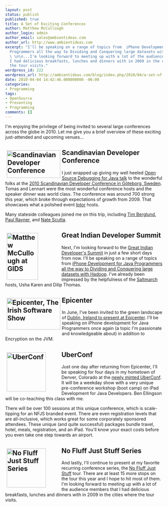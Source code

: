 ```yaml
---
layout: post
status: publish
published: true
title: A Set of Exciting Conferences
author: Matthew McCullough
author_login: admin
author_email: sales@ambientideas.com
author_url: http://www.ambientideas.com
excerpt: "I'll be speaking on a range of topics from  iPhone Development for Java
  Programmers all the way to Dividing and Conquering large datasets with Hadoop .
  \ \n\n...I'm looking forward to meeting up with a lot of the audience members that
  I had delicious breakfasts, lunches and dinners with in 2009 in the cities where
  the tour visits."
wordpress_id: 222
wordpress_url: http://ambientideas.com/blog/index.php/2010/04/a-set-of-exciting-conferences/
date: 2010-04-04 14:42:46.000000000 -06:00
categories:
- Programming
tags:
- OpenSource
- Presenting
- Programming
comments: []
---
```

<p>I'm enjoying the privilege of being invited to several large conferences across the globe in 2010.  Let me give you a brief overview of these exciting just-attended and upcoming venues...</p>

<h2 style="clear:left">
<a href="http://www.scandevconf.se/"><img src="http://ambientideas.com/blog/wp-content/uploads/2010/04/sdc-2010-logo1.png" width="171" height="88" alt="Scandinavian Developer Conference" style="float:left;margin-top:5px; margin-right:5px; margin-bottom:5px; margin-left:5px;"/></a>
Scandinavian Developer Conference</h2>
<p>
I just wrapped up giving my well heeled <a href="http://www.slideshare.net/matthewmccullough/open-source-debugging-for-java-140">Open Source Debugging for Java talk</a> to the wonderful folks at the <a href="http://www.scandevconf.se/">2010 Scandinavian Developer Conference in Göteborg, Sweden</a>.  Tomas and Lennart were the most wonderful conference hosts and the speaker dinner was world class.  The conference was around 700 strong this year, which broke through expectations of growth from 2009.  That showcases what a polished event <a href="http://www.iptor.com/" target="_blank">Iptor</a> hosts.</p>

<p>Many stateside colleagues joined me on this trip, including <a href="http://www.augusttechgroup.com/tim/blog/">Tim Berglund</a>, <a href="http://virtual-genius.com">Paul Rayner</a>, and <a href="http://ntschutta.com/jat/">Nate Scutta</a>.</p>


<h2 style="clear:left">
<a href="http://www.devmarch.com/developersummit/">
<img src="http://ambientideas.com/blog/wp-content/uploads/2010/04/GIDS2010_MatthewMcCullough1.gif" width="100" height="150" alt="Matthew McCullough at GIDS" style="float:left;margin-top:5px; margin-right:75px; margin-bottom:5px; margin-left:5px;"/></a>
Great Indian Developer Summit</h2>
<p>
Next, I'm looking forward to the <a href="http://www.devmarch.com/developersummit/">Great Indian Developer's Summit</a> in just a few short days from now.  I'll be speaking on a range of topics from <a href="http://www.devmarch.com/developersummit/speakers.html" target="_blank">iPhone Development for Java Programmers all the way to Dividing and Conquering large datasets with Hadoop</a>.  I've already been impressed by the helpfulness of the <a href="http://saltmarch.com/">Saltmarch</a> hosts, Usha Karen and Dilip Thomas.</p>

<h2 style="clear:left">
<a href="http://epicenter.ie/2010.html">
<img src="http://ambientideas.com/blog/wp-content/uploads/2010/04/Screenshot-2010-04-04-at-3.13.33-PM.png" width="171" height="101" alt="Epicenter, The Irish Software Show" style="float:left;margin-top:5px; margin-right:5px; margin-bottom:5px; margin-left:5px;" /></a>
Epicenter</h2>
<p>
In June, I've been invited to the green landscape of <a href="http://epicenter.ie/2010.html">Dublin, Ireland to present at Epicenter</a>.  I'll be speaking on iPhone development for Java Programmers once again (a topic I'm passionate and knowledgeable about) in addition to Encryption on the JVM.</p>


<h2 style="clear:left">
<a href="http://uberconf.com/conference/denver/2010/06/home">
<img src="http://ambientideas.com/blog/wp-content/uploads/2010/04/UberConf_125x125_speaking1.png" width="125" height="125" alt="UberConf" style="float:left;margin-top:5px; margin-right:50px; margin-bottom:5px; margin-left:5px;"/></a>
UberConf</h2>
<p>
Just one day after returning from Epicenter, I'll be speaking for four days in my hometown of Denver, Colorado at the <a href="http://uberconf.com/conference/denver/2010/06/home">newly minted UberConf</a>.  It will be a weekday show with a very unique pre-conference workshop (boot camp) on iPad Development for Java Developers.  Ben Ellingson will be co-teaching this class with me.</p>

<p>There will be over 100 sessions at this unique conference, which is scale-tipping for an NFJS branded event.  There are even registration levels that are all-inclusive, which works great for some corporately sponsored attendees.  These unique (and quite successful) packages bundle travel, hotel, meals, registration, and an iPad.  You'll know your exact costs before you even take one step towards an airport.</p>

<h2 style="clear:left">
<a href="http://nofluffjuststuff.com">
<img src="http://ambientideas.com/blog/wp-content/uploads/2010/04/NOFL_125x125-spkr_100217.jpg" width="125" height="125" alt="No Fluff Just Stuff Series" style="float:left;margin-top:5px; margin-right:50px; margin-bottom:5px; margin-left:5px;" /></a>
No Fluff Just Stuff Series</h2>
<p>
And lastly, I'll continue to present at my favorite recurring conference series, the <a href="http://nofluffjuststuff.com">No Fluff Just Stuff</a> tour.  There are at least 15 more stops on the tour this year and I hope to hit most of them.  I'm looking forward to meeting up with a lot of the audience members that I had delicious breakfasts, lunches and dinners with in 2009 in the cities where the tour visits.</p>
